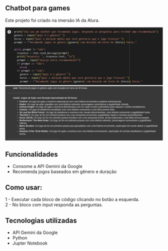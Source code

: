 ## Chatbot para games
Este projeto foi criado na imersão IA da Alura.

<img src="chat-bot-codigo.jpg" />
<img src="chat-bot-resposta.jpg" />

## Funcionalidades
- Consome a API Gemini da Google
- Recomenda jogos baseados em gênero e duração

## Como usar:
1 - Executar cada bloco de código clicando no botão a esquerda.  
2 - No bloco com input responda as perguntas.

## Tecnologias utilizadas
- API Gemini da Google
- Python
- Jupter Notebook
